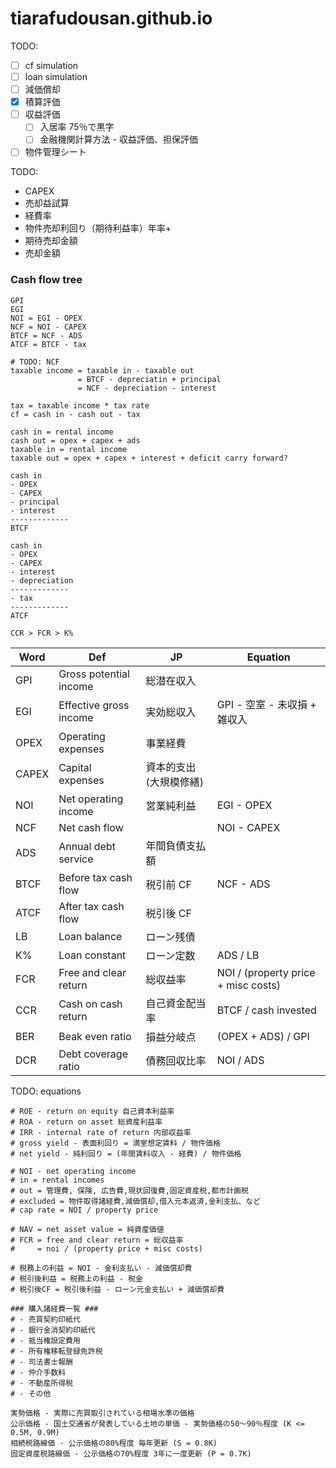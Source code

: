 # tiarafudousan.github.io

TODO:

- [ ] cf simulation
- [ ] loan simulation
- [ ] 減価償却
- [x] 積算評価
- [ ] 収益評価
  - [ ] 入居率 75％で黒字
  - [ ] 金融機関計算方法 - 収益評価、担保評価
- [ ] 物件管理シート

TODO:

- CAPEX
- 売却益試算
- 経費率
- 物件売却利回り（期待利益率）年率+
- 期待売却金額
- 売却金額

### Cash flow tree

```
GPI
EGI
NOI = EGI - OPEX
NCF = NOI - CAPEX
BTCF = NCF - ADS
ATCF = BTCF - tax

# TODO: NCF
taxable income = taxable in - taxable out
               = BTCF - depreciatin + principal
               = NCF - depreciation - interest

tax = taxable income * tax rate
cf = cash in - cash out - tax

cash in = rental income
cash out = opex + capex + ads
taxable in = rental income
taxable out = opex + capex + interest + deficit carry forward?

cash in
- OPEX
- CAPEX
- principal
- interest
-------------
BTCF

cash in
- OPEX
- CAPEX
- interest
- depreciation
-------------
- tax
-------------
ATCF

CCR > FCR > K%
```

| Word | Def | JP | Equation |
| --- | --- | --- | --- |
| GPI | Gross potential income | 総潜在収入 |  |
| EGI | Effective gross income | 実効総収入 | GPI - 空室 - 未収損 + 雑収入 |
| OPEX | Operating expenses | 事業経費 |  |
| CAPEX | Capital expenses | 資本的支出 (大規模修繕) |  |
| NOI | Net operating income | 営業純利益 | EGI - OPEX |
| NCF | Net cash flow |  | NOI - CAPEX |
| ADS | Annual debt service | 年間負債支払額 |  |
| BTCF | Before tax cash flow | 税引前 CF | NCF - ADS |
| ATCF | After tax cash flow | 税引後 CF |  |
| LB | Loan balance | ローン残債 |
| K% | Loan constant | ローン定数 | ADS / LB |
| FCR | Free and clear return | 総収益率 | NOI / (property price + misc costs) |
| CCR | Cash on cash return | 自己資金配当率 | BTCF / cash invested |
| BER | Beak even ratio | 損益分岐点 | (OPEX + ADS) / GPI |
| DCR | Debt coverage ratio | 債務回収比率 | NOI / ADS |

TODO: equations

```
# ROE - return on equity 自己資本利益率
# ROA - return on asset 総資産利益率
# IRR - internal rate of return 内部収益率
# gross yield - 表面利回り = 満室想定賃料 / 物件価格
# net yield - 純利回り = (年間賃料収入 - 経費) / 物件価格

# NOI - net operating income
# in = rental incomes
# out = 管理費, 保険, 広告費,現状回復費,固定資産税,都市計画税
# excluded = 物件取得諸経費,減価償却,借入元本返済,金利支払、など
# cap rate = NOI / property price

# NAV = net asset value = 純資産価値
# FCR = free and clear return = 総収益率
#     = noi / (property price + misc costs)

# 税務上の利益 = NOI - 金利支払い - 減価償却費
# 税引後利益 = 税務上の利益 - 税金
# 税引後CF = 税引後利益 - ローン元金支払い + 減価償却費

### 購入諸経費一覧 ###
# - 売買契約印紙代
# - 銀行金消契約印紙代
# - 抵当権設定費用
# - 所有権移転登録免許税
# - 司法書士報酬
# - 仲介手数料
# - 不動産所得税
# - その他
```

```
実勢価格 - 実際に売買取引されている相場水準の価格
公示価格 - 国土交通省が発表している土地の単価 - 実勢価格の50～90％程度 (K <= 0.5M, 0.9M)
相続税路線価 - 公示価格の80%程度 毎年更新 (S = 0.8K)
固定資産税路線価 - 公示価格の70%程度 3年に一度更新 (P = 0.7K)
```
